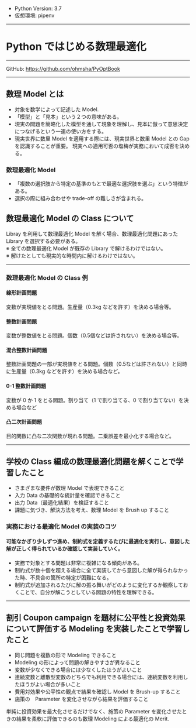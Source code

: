 - Python Version: 3.7
- 仮想環境: pipenv
---
# Python ではじめる数理最適化
---
GitHub: https://github.com/ohmsha/PyOptBook

---

## 数理 Model とは

- 対象を数学によって記述した Model.
- 「模型」と「見本」という２つの意味がある。
- 現実の問題を簡略化した模型を通して現象を理解し、見本に倣って意思決定につなげるという一連の使い方をする。
- 現実世界に数里 Model を適用する際には、現実世界と数里 Model との Gap を認識することが重要。
  現実への適用可否の塩梅が実務において成否を決める。

### 数理最適化 Model

- 「複数の選択肢から特定の基準のもとで最適な選択肢を選ぶ」という特徴がある。
- 選択の際に組み合わせや trade-off の難しさが含まれる。

## 数理最適化 Model の Class について

Libray を利用して数理最適化 Model を解く場合、数理最適化問題にあった Library を選択する必要がある。  
※ 全ての数理最適化 Model が既存の Library で解けるわけではない。  
※ 解けたとしても現実的な時間内に解けるわけではない。

---

### 数理最適化 Model の Class 例

#### 線形計画問題

変数が実現値をとる問題。生産量（0.3kg などを許す）を決める場合等。

#### 整数計画問題

変数が整数値をとる問題。個数（0.5個などは許されない）を決める場合等。

#### 混合整数計画問題

整数計画問題の一部が実現値をとる問題。個数（0.5などは許されない）と同時に生産量（0.3kg などを許す）を決める場合など。

#### 0-1 整数計画問題

変数が 0 か 1 をとる問題。割り当て（1 で割り当てる、0 で割り当てない）を決める場合など

#### 凸二次計画問題

目的関数に凸な二次関数が現れる問題。二乗誤差を最小化する場合など。

---

## 学校の Class 編成の数理最適化問題を解くことで学習したこと
- さまざまな要件が数理 Model で表現できること
- 入力 Data の基礎的な統計量を確認できること
- 出力 Data（最適化結果）を検証すること
- 課題に気づき、解決方法を考え、数理 Model を Brush up すること

### 実務における最適化 Model の実装のコツ
#### 可能なかぎり少しずつ進め、制約式を定義するたびに最適化を実行し、意図した解が正しく得られているか確認して実装していく。
- 実務で対象とする問題は非常に複雑になる傾向がある。
- 制約式が数十個を超える場合に全て実装してから意図した解が得られなかった時、不具合の箇所の特定が困難になる。
- 制約式が追加されるたびに解の振る舞いがどのように変化するか観察しておくことで、自分が解こうとしている問題の特性を理解できる。

---
## 割引 Coupon campaign を題材に公平性と投資効果について評価する Modeling を実装したことで学習したこと
- 同じ問題を複数の形で Modeling できること
- Modeling の形によって問題の解きやすさが異なること
- 変数が少なくできる場合には少なくしたほうがよいこと
- 連続変数と離散型変数のどちらでも利用できる場合には、連続変数を利用したほうがよい場合が多いこと
- 費用対効果や公平性の観点で結果を確認し Model を Brush-up すること
- 施策の　Parameter を変化させながら結果を評価すること

単純に投資効果を最大化させるだけでなく、施策の Parameter を変化させたときの結果を柔軟に評価できるのも数理 Modeling による最適化の Merit.

